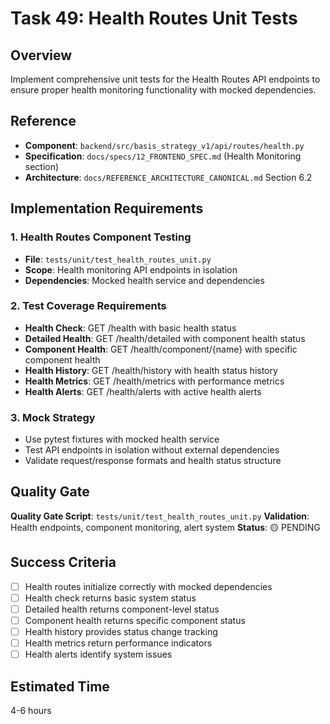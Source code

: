 # Task 49: Health Routes Unit Tests

## Overview
Implement comprehensive unit tests for the Health Routes API endpoints to ensure proper health monitoring functionality with mocked dependencies.

## Reference
- **Component**: `backend/src/basis_strategy_v1/api/routes/health.py`
- **Specification**: `docs/specs/12_FRONTEND_SPEC.md` (Health Monitoring section)
- **Architecture**: `docs/REFERENCE_ARCHITECTURE_CANONICAL.md` Section 6.2

## Implementation Requirements

### 1. Health Routes Component Testing
- **File**: `tests/unit/test_health_routes_unit.py`
- **Scope**: Health monitoring API endpoints in isolation
- **Dependencies**: Mocked health service and dependencies

### 2. Test Coverage Requirements
- **Health Check**: GET /health with basic health status
- **Detailed Health**: GET /health/detailed with component health status
- **Component Health**: GET /health/component/{name} with specific component health
- **Health History**: GET /health/history with health status history
- **Health Metrics**: GET /health/metrics with performance metrics
- **Health Alerts**: GET /health/alerts with active health alerts

### 3. Mock Strategy
- Use pytest fixtures with mocked health service
- Test API endpoints in isolation without external dependencies
- Validate request/response formats and health status structure

## Quality Gate
**Quality Gate Script**: `tests/unit/test_health_routes_unit.py`
**Validation**: Health endpoints, component monitoring, alert system
**Status**: 🟡 PENDING

## Success Criteria
- [ ] Health routes initialize correctly with mocked dependencies
- [ ] Health check returns basic system status
- [ ] Detailed health returns component-level status
- [ ] Component health returns specific component status
- [ ] Health history provides status change tracking
- [ ] Health metrics return performance indicators
- [ ] Health alerts identify system issues

## Estimated Time
4-6 hours
